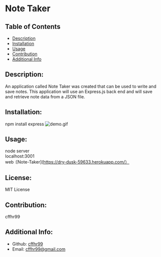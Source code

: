 # Note Taker
  ## Table of Contents 
  - [Description](#description)
  - [Installation](#installation)
  - [Usage](#usage)
  - [Contribution](#contributions)
  - [Additional Info](#additional-info)
  ## Description:
  An application called Note Taker was created that can be used to write and save notes. This application will use an Express.js back end and will save and retrieve note data from a JSON file.
  ## Installation:
  npm install express
  ![demo.gif](https://github.com/cffhr99/BQ_Week_11_C/blob/main/demo.gif?raw=true)
  ## Usage:
  node server   
  localhost:3001  
  web :[Note-Taker](https://dry-dusk-59633.herokuapp.com/）
  ## License:
  MIT License
  ## Contribution:
  cffhr99
  ## Additional Info:
  - Github: [cffhr99](https://github.com/cffhr99)
  - Email: cffhr99@gmail.com

